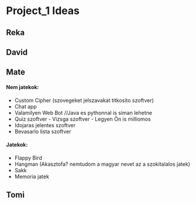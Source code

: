 # Project_1 Ideas

## Reka

## David

## Mate
#### Nem jatekok:
* Custom Cipher (szovegeket jelszavakat titkosito szoftver)
* Chat app
* Valamilyen Web Bot //Java es pythonnal is siman lehetne
* Quiz szoftver - Vizsga szoftver - Legyen Ön is milliomos
* Idojaras jelentes szoftver
* Bevasarlo lista szoftver

#### Jatekok:
* Flappy Bird
* Hangman (Akasztofa? nemtudom a magyar nevet az a szokitalalos jatek)
* Sakk
* Memoria jatek

## Tomi

